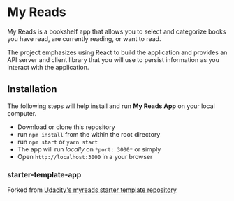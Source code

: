 # My Reads

My Reads is a bookshelf app that allows you to select and categorize books you have read, are currently reading, or want to read. 

The project emphasizes using React to build the application and provides an API server and client library that you will use to persist information as you interact with the application.

## Installation


The following steps will help install and run **My Reads App** on your local computer.
- Download or clone this repository
- run `npm install` from the within the root directory
- run `npm start` or `yarn start`
- The app will run *locally* on `*port: 3000*` or simply 
- Open `http://localhost:3000` in a your browser

### starter-template-app

Forked from [Udacity's myreads starter template repository](https://github.com/udacity/reactnd-project-myreads-starter)
